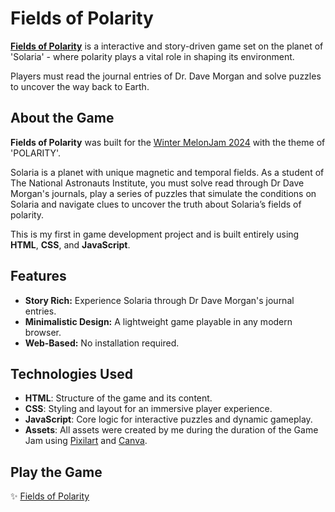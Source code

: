 # Fields of Polarity

**[Fields of Polarity](https://vams-skn.itch.io/fields-of-polarity)** is a interactive and story-driven game set on the planet of 'Solaria' - where polarity plays a vital role in shaping its environment.

Players must read the journal entries of Dr. Dave Morgan and solve puzzles to uncover the way back to Earth.

## About the Game
**Fields of Polarity** was built for the [Winter MelonJam 2024](https://itch.io/jam/wmj2024) with the theme of 'POLARITY'.

Solaria is a planet with unique magnetic and temporal fields. As a student of The National Astronauts Institute, you must solve read through Dr Dave Morgan's journals, play a series of puzzles that simulate the conditions on Solaria and navigate clues to uncover the truth about Solaria’s fields of polarity.

This is my first in game development project and is built entirely using **HTML**, **CSS**, and **JavaScript**.

## Features
- **Story Rich:** Experience Solaria through Dr Dave Morgan's journal entries.
- **Minimalistic Design:** A lightweight game playable in any modern browser.
- **Web-Based:** No installation required.

## Technologies Used
- **HTML**: Structure of the game and its content.
- **CSS**: Styling and layout for an immersive player experience.
- **JavaScript**: Core logic for interactive puzzles and dynamic gameplay.
- **Assets**: All assets were created by me during the duration of the Game Jam using [Pixilart](https://www.pixilart.com/) and [Canva](https://www.canva.com/).

## Play the Game
✨ [Fields of Polarity](https://vams-skn.itch.io/fields-of-polarity)